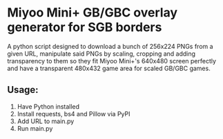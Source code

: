 # Miyoo Mini+ GB/GBC overlay generator for SGB borders
A python script designed to download a bunch of 256x224 PNGs from a given URL, manipulate said PNGs by scaling, cropping and adding transparency to them so they fit Miyoo Mini+'s 640x480 screen perfectly and have a transparent 480x432 game area for scaled GB/GBC games.

## Usage:
  1. Have Python installed
  2. Install requests, bs4 and Pillow via PyPI
  3. Add URL to main.py
  4. Run main.py
